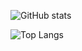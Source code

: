 ![GitHub stats](https://github-readme-stats.vercel.app/api?username=viktor-svirsky&show=reviews,discussions_started,discussions_answered,prs_merged,prs_merged_percentage&show_icons=true)

![Top Langs](https://github-readme-stats.vercel.app/api/top-langs/?username=viktor-svirsky)
